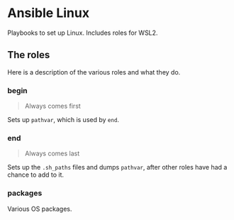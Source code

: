 # Ansible Linux

Playbooks to set up Linux. Includes roles for WSL2.

## The roles

Here is a description of the various roles and what they do.

### begin

> Always comes first

Sets up `pathvar`, which is used by `end`.

### end

> Always comes last

Sets up the `.sh_paths` files and dumps `pathvar`, after other roles have had a chance to add to it.

### packages

Various OS packages.
